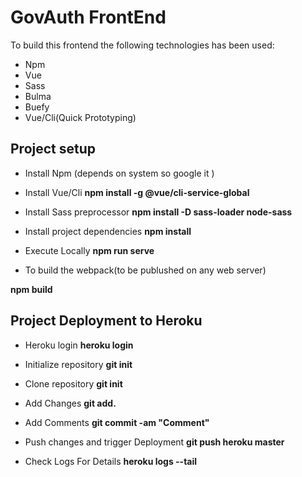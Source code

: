 # GovAuth FrontEnd

To build this frontend the following technologies has been used:

- Npm
- Vue
- Sass
- Bulma
- Buefy
- Vue/Cli(Quick Prototyping)

## Project setup

- Install Npm  (depends on system so google it )

- Install Vue/Cli
__npm install -g @vue/cli-service-global__

- Install Sass preprocessor
__npm install -D sass-loader node-sass__

- Install project dependencies
__npm install__

- Execute Locally
__npm run serve__

- To build the webpack(to be publushed on any web server)

__npm build__


## Project Deployment to Heroku

- Heroku login
__heroku login__

- Initialize repository
__git init__

- Clone repository
__git init__

- Add Changes
__git add.__
- Add Comments
__git commit -am "Comment"__

- Push changes and trigger Deployment
__git push heroku master__
- Check Logs For Details
__heroku logs --tail__